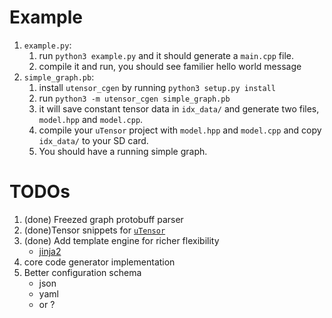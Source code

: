 # Example
1. `example.py`:
    1. run `python3 example.py` and it should generate a `main.cpp` file.
    2. compile it and run, you should see familier hello world message
2. `simple_graph.pb`:
    1. install `utensor_cgen` by running `python3 setup.py install`
    2. run `python3 -m utensor_cgen simple_graph.pb`
    3. it will save constant tensor data in `idx_data/` and generate two files, `model.hpp` and `model.cpp`.
    4. compile your `uTensor` project with `model.hpp` and `model.cpp` and copy `idx_data/` to your SD card.
    5. You should have a running simple graph.

# TODOs
1. (done) Freezed graph protobuff parser
2. (done)Tensor snippets for [`uTensor`](https://github.com/neil-tan/uTensor)
3. (done) Add template engine for richer flexibility
    - [jinja2](http://jinja.pocoo.org)
4. core code generator implementation
5. Better configuration schema
    - json
    - yaml
    - or ?
